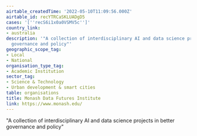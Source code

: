 ```yaml
---
airtable_createdTime: '2022-05-10T11:09:56.000Z'
airtable_id: recYTRCaSKLUADgD5
cases: '[''recS6i1x0a0VSMV5c'']'
country_link:
- australia
description: '"A collection of interdisciplinary AI and data science projects in better
  governance and policy"'
geographic_scope_tag:
- Local
- National
organisation_type_tag:
- Academic Institution
sector_tag:
- Science & Technology
- Urban development & smart cities
table: organisations
title: Monash Data Futures Institute
link: https://www.monash.edu/
---
```


"A collection of interdisciplinary AI and data science projects in better governance and policy"